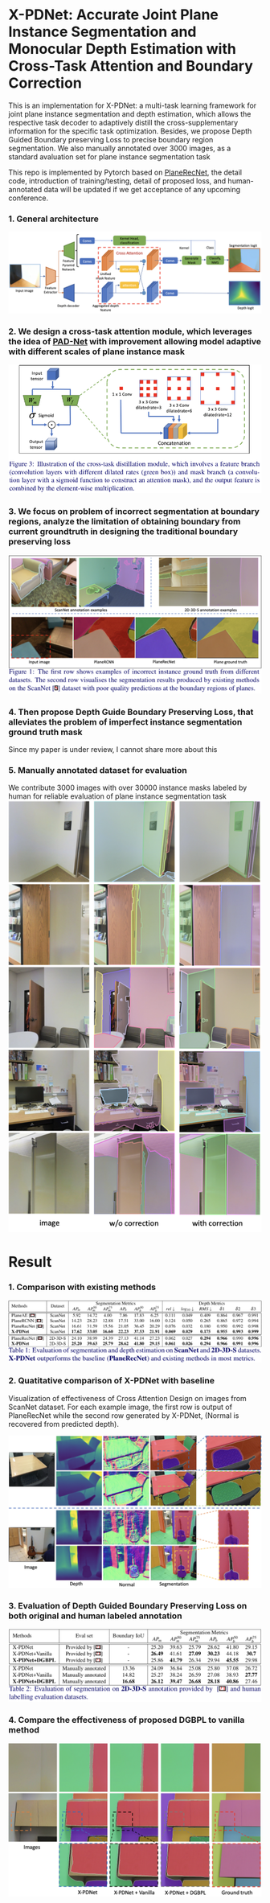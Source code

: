 # X-PDNet: Accurate Joint Plane Instance Segmentation and Monocular Depth Estimation with Cross-Task Attention and Boundary Correction
This is an implementation for X-PDNet: a multi-task learning framework for joint plane instance segmentation and depth estimation, which allows the respective task decoder to adaptively distill the cross-supplementary information for the specific task optimization. Besides, we propose Depth Guided Boundary preserving Loss to precise boundary region segmentation.
We also manually annotated over 3000 images, as a standard avaluation set for plane instance segmentation task

This repo is implemented by Pytorch based on [PlaneRecNet](https://github.com/EryiXie/PlaneRecNet), the detail code, introduction of training/testing, detail of proposed loss, and human-annotated data will be updated if we get acceptance of any upcoming conference.
### 1. General architecture
![Network Architecture](/images/X-PDNet.png)
### 2. We design a cross-task attention module, which leverages the idea of [PAD-Net](https://openaccess.thecvf.com/content_cvpr_2018/papers/Xu_PAD-Net_Multi-Tasks_Guided_CVPR_2018_paper.pdf) with improvement allowing model adaptive with different scales of plane instance mask

![attention](/images/attention.png)
### 3. We focus on problem of incorrect segmentation at boundary regions, analyze the limitation of obtaining boundary from current groundtruth in designing the traditional boundary preserving loss

![coarse](/images/coarse.png)
### 4. Then propose Depth Guide Boundary Preserving Loss, that alleviates the problem of imperfect instance segmentation ground truth mask
Since my paper is under review, I cannot share more about this
### 5. Manually annotated dataset for evaluation
We contribute 3000 images with over 30000 instance masks labeled by human for reliable evaluation of plane instance segmentation task
![result1](/images/label.png)
# Result
### 1. Comparison with existing methods

![result1](/images/result1.png)
### 2. Quatitative comparison of X-PDNet with baseline
Visualization of effectiveness of Cross Attention Design on images from ScanNet dataset. For each example image, the first row is output of PlaneRecNet while the second row generated by X-PDNet, (Normal is recovered from predicted depth).

![result2](/images/result2.png)

### 3. Evaluation of Depth Guided Boundary Preserving Loss on both original and human labeled annotation

![result3](/images/result3.png)
### 4. Compare the effectiveness of proposed DGBPL to vanilla method
![result4](/images/result4.png)